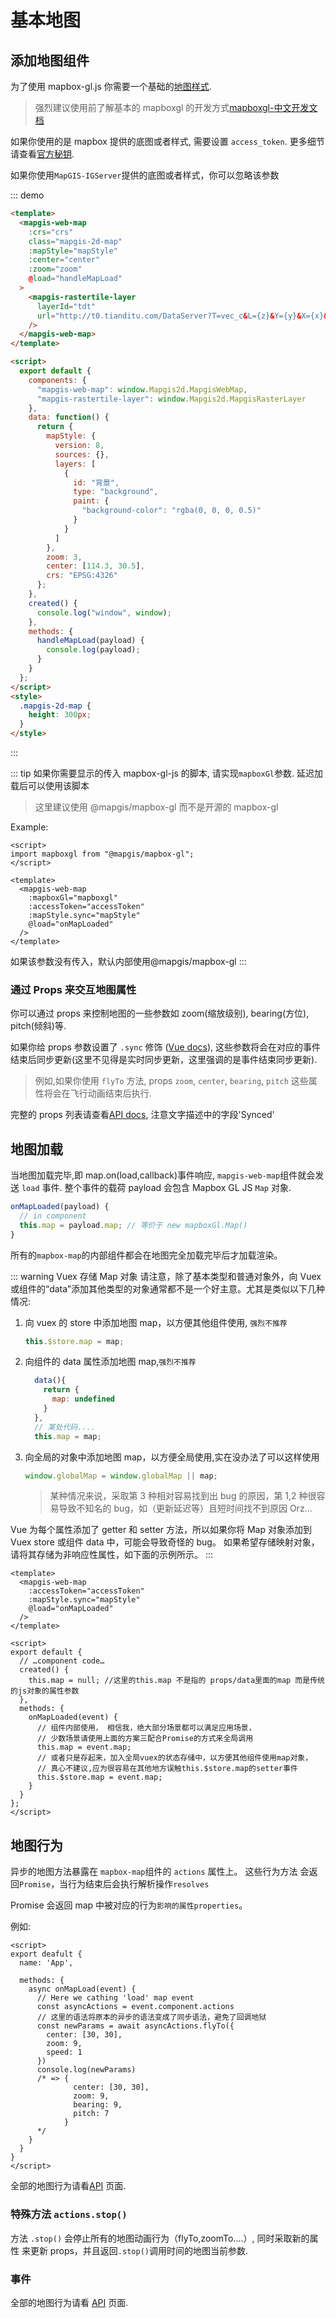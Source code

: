 # 基本地图

## 添加地图组件

为了使用 mapbox-gl.js 你需要一个基础的[地图样式](https://www.mapbox.cn/mapbox-gl-js/style-spec/).

> 强烈建议使用前了解基本的 mapboxgl 的开发方式[mapboxgl-中文开发文档](https://www.mapbox.cn/mapbox-gl-js/api/)

如果你使用的是 mapbox 提供的底图或者样式, 需要设置 `access_token`. 更多细节请查看[官方秘钥](https://mapbox.com/help/define-access-token/).

如果你使用`MapGIS-IGServer`提供的底图或者样式，你可以忽略该参数

::: demo

```html
<template>
  <mapgis-web-map
    :crs="crs"
    class="mapgis-2d-map"
    :mapStyle="mapStyle"
    :center="center"
    :zoom="zoom"
    @load="handleMapLoad"
  >
    <mapgis-rastertile-layer
      layerId="tdt"
      url="http://t0.tianditu.com/DataServer?T=vec_c&L={z}&Y={y}&X={x}&tk=9c157e9585486c02edf817d2ecbc7752"
    />
  </mapgis-web-map>
</template>

<script>
  export default {
    components: {
      "mapgis-web-map": window.Mapgis2d.MapgisWebMap,
      "mapgis-rastertile-layer": window.Mapgis2d.MapgisRasterLayer
    },
    data: function() {
      return {
        mapStyle: {
          version: 8,
          sources: {},
          layers: [
            {
              id: "背景",
              type: "background",
              paint: {
                "background-color": "rgba(0, 0, 0, 0.5)"
              }
            }
          ]
        },
        zoom: 3,
        center: [114.3, 30.5],
        crs: "EPSG:4326"
      };
    },
    created() {
      console.log("window", window);
    },
    methods: {
      handleMapLoad(payload) {
        console.log(payload);
      }
    }
  };
</script>
<style>
  .mapgis-2d-map {
    height: 300px;
  }
</style>
```

:::

::: tip
如果你需要显示的传入 mapbox-gl-js 的脚本, 请实现`mapboxGl`参数. 延迟加载后可以使用该脚本

> 这里建议使用 @mapgis/mapbox-gl 而不是开源的 mapbox-gl

Example:

```vue
<script>
import mapboxgl from "@mapgis/mapbox-gl";
</script>

<template>
  <mapgis-web-map
    :mapboxGl="mapboxgl"
    :accessToken="accessToken"
    :mapStyle.sync="mapStyle"
    @load="onMapLoaded"
  />
</template>
```

如果该参数没有传入，默认内部使用@mapgis/mapbox-gl
:::

### 通过 Props 来交互地图属性

你可以通过 props 来控制地图的一些参数如 zoom(缩放级别), bearing(方位), pitch(倾斜)等.

如果你给 props 参数设置了 `.sync` 修饰 ([Vue docs](https://vuejs.org/v2/guide/components.html#sync-Modifier)),
这些参数将会在对应的事件结束后同步更新(这里不见得是实时同步更新，这里强调的是事件结束同步更新).

> 例如,如果你使用 `flyTo` 方法, props `zoom`, `center`, `bearing`, `pitch` 这些属性将会在飞行动画结束后执行.

完整的 props 列表请查看[API docs](/zh/api/#props), 注意文字描述中的字段'Synced'

## 地图加载

当地图加载完毕,即 map.on(load,callback)事件响应, `mapgis-web-map`组件就会发送 `load` 事件. 整个事件的载荷 payload 会包含 Mapbox GL JS `Map` 对象.

```js
onMapLoaded(payload) {
  // in component
  this.map = payload.map; // 等价于 new mapboxGl.Map()
}
```

所有的`mapbox-map`的内部组件都会在地图完全加载完毕后才加载渲染。

::: warning Vuex 存储 Map 对象
请注意，除了基本类型和普通对象外，向 Vuex 或组件的“data”添加其他类型的对象通常都不是一个好主意。尤其是类似以下几种情况:

1.  向 vuex 的 store 中添加地图 map，以方便其他组件使用, `强烈不推荐`
    ```js
    this.$store.map = map;
    ```
2.  向组件的 data 属性添加地图 map,`强烈不推荐`
    ```js
      data(){
        return {
          map: undefined
        }
      },
      // 某处代码....
      this.map = map;
    ```
3.  向全局的对象中添加地图 map，以方便全局使用,实在没办法了可以这样使用
    ```js
    window.globalMap = window.globalMap || map;
    ```
    > 某种情况来说，采取第 3 种相对容易找到出 bug 的原因，第 1,2 种很容易导致不知名的 bug，如（更新延迟等）且短时间找不到原因 Orz...

Vue 为每个属性添加了 getter 和 setter 方法，所以如果你将 Map 对象添加到 Vuex store 或组件 data 中，可能会导致奇怪的 bug。
如果希望存储映射对象，请将其存储为非响应性属性，如下面的示例所示。
:::

```vue
<template>
  <mapgis-web-map 
    :accessToken="accessToken"
    :mapStyle.sync="mapStyle"
    @load="onMapLoaded"
  />
</template>

<script>
export default {
  // …component code…
  created() {
    this.map = null; //这里的this.map 不是指的 props/data里面的map 而是传统的js对象的属性参数
  },
  methods: {
    onMapLoaded(event) {
      // 组件内部使用， 相信我，绝大部分场景都可以满足应用场景，
      // 少数场景请使用上面的方案三配合Promise的方式来全局调用
      this.map = event.map;
      // 或者只是存起来，加入全局vuex的状态存储中，以方便其他组件使用map对象，
      // 真心不建议,应为很容易在其他地方误触this.$store.map的setter事件
      this.$store.map = event.map;
    }
  }
};
</script>
```

## 地图行为

异步的地图方法暴露在 `mapbox-map`组件的 `actions` 属性上。 这些行为方法 会返回`Promise`，当行为结束后会执行解析操作`resolves`

Promise 会返回 map 中被对应的行为`影响的属性properties`。

例如:

```vue
<script>
export deafult {
  name: 'App',

  methods: {
    async onMapLoad(event) {
      // Here we cathing 'load' map event
      const asyncActions = event.component.actions
      // 这里的语法将原本的异步的语法变成了同步语法，避免了回调地狱
      const newParams = await asyncActions.flyTo({
        center: [30, 30],
        zoom: 9,
        speed: 1
      })
      console.log(newParams)
      /* => {
              center: [30, 30],
              zoom: 9,
              bearing: 9,
              pitch: 7
            }
      */
    }
  }
}
</script>
```

全部的地图行为请看[API](/zh/api/#actions) 页面.

### 特殊方法 `actions.stop()`

方法 `.stop()` 会停止所有的地图动画行为（flyTo,zoomTo....）, 同时采取新的属性 来更新 props，并且返回`.stop()`调用时间的地图当前参数.

### 事件

全部的地图行为请看 [API](/zh/api/#events) 页面.
